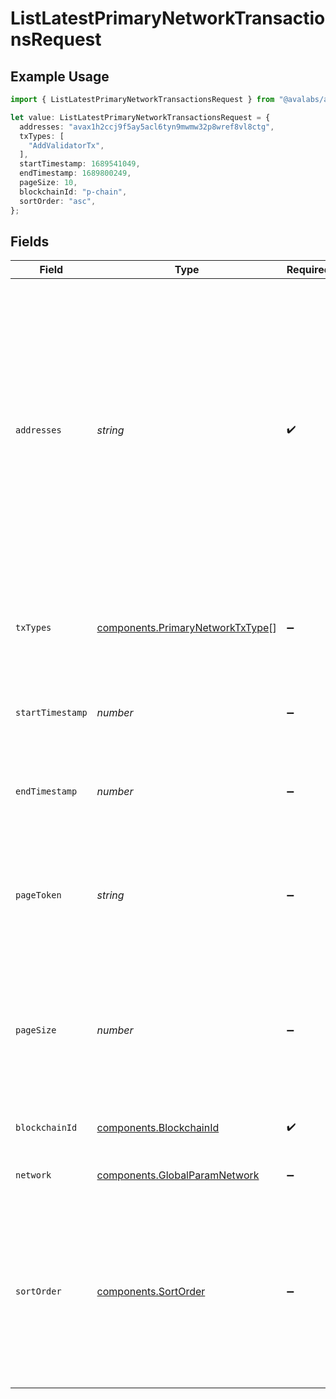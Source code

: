 # ListLatestPrimaryNetworkTransactionsRequest

## Example Usage

```typescript
import { ListLatestPrimaryNetworkTransactionsRequest } from "@avalabs/avacloud-sdk/models/operations";

let value: ListLatestPrimaryNetworkTransactionsRequest = {
  addresses: "avax1h2ccj9f5ay5acl6tyn9mwmw32p8wref8vl8ctg",
  txTypes: [
    "AddValidatorTx",
  ],
  startTimestamp: 1689541049,
  endTimestamp: 1689800249,
  pageSize: 10,
  blockchainId: "p-chain",
  sortOrder: "asc",
};
```

## Fields

| Field                                                                                                                                                                                                                                       | Type                                                                                                                                                                                                                                        | Required                                                                                                                                                                                                                                    | Description                                                                                                                                                                                                                                 | Example                                                                                                                                                                                                                                     |
| ------------------------------------------------------------------------------------------------------------------------------------------------------------------------------------------------------------------------------------------- | ------------------------------------------------------------------------------------------------------------------------------------------------------------------------------------------------------------------------------------------- | ------------------------------------------------------------------------------------------------------------------------------------------------------------------------------------------------------------------------------------------- | ------------------------------------------------------------------------------------------------------------------------------------------------------------------------------------------------------------------------------------------- | ------------------------------------------------------------------------------------------------------------------------------------------------------------------------------------------------------------------------------------------- |
| `addresses`                                                                                                                                                                                                                                 | *string*                                                                                                                                                                                                                                    | :heavy_check_mark:                                                                                                                                                                                                                          | A comma separated list of X-Chain or P-Chain wallet addresses, starting with "avax"/"fuji", "P-avax"/"P-fuji" or "X-avax"/"X-fuji". Also accepts EVM formatted addresses starting with "0x" for C-Chain-related atomic transaction lookups. | avax1h2ccj9f5ay5acl6tyn9mwmw32p8wref8vl8ctg                                                                                                                                                                                                 |
| `txTypes`                                                                                                                                                                                                                                   | [components.PrimaryNetworkTxType](../../models/components/primarynetworktxtype.md)[]                                                                                                                                                        | :heavy_minus_sign:                                                                                                                                                                                                                          | Query param for filtering items based on transaction types.                                                                                                                                                                                 | [<br/>"AddValidatorTx"<br/>]                                                                                                                                                                                                                |
| `startTimestamp`                                                                                                                                                                                                                            | *number*                                                                                                                                                                                                                                    | :heavy_minus_sign:                                                                                                                                                                                                                          | Query param for retrieving items after a specific timestamp.                                                                                                                                                                                | 1689541049                                                                                                                                                                                                                                  |
| `endTimestamp`                                                                                                                                                                                                                              | *number*                                                                                                                                                                                                                                    | :heavy_minus_sign:                                                                                                                                                                                                                          | Query param for retrieving items before a specific timestamp.                                                                                                                                                                               | 1689800249                                                                                                                                                                                                                                  |
| `pageToken`                                                                                                                                                                                                                                 | *string*                                                                                                                                                                                                                                    | :heavy_minus_sign:                                                                                                                                                                                                                          | A page token, received from a previous list call. Provide this to retrieve the subsequent page.                                                                                                                                             |                                                                                                                                                                                                                                             |
| `pageSize`                                                                                                                                                                                                                                  | *number*                                                                                                                                                                                                                                    | :heavy_minus_sign:                                                                                                                                                                                                                          | The maximum number of items to return. The minimum page size is 1. The maximum pageSize is 100.                                                                                                                                             | 10                                                                                                                                                                                                                                          |
| `blockchainId`                                                                                                                                                                                                                              | [components.BlockchainId](../../models/components/blockchainid.md)                                                                                                                                                                          | :heavy_check_mark:                                                                                                                                                                                                                          | A primary network blockchain id or alias.                                                                                                                                                                                                   | p-chain                                                                                                                                                                                                                                     |
| `network`                                                                                                                                                                                                                                   | [components.GlobalParamNetwork](../../models/components/globalparamnetwork.md)                                                                                                                                                              | :heavy_minus_sign:                                                                                                                                                                                                                          | Either mainnet or a testnet.                                                                                                                                                                                                                | mainnet                                                                                                                                                                                                                                     |
| `sortOrder`                                                                                                                                                                                                                                 | [components.SortOrder](../../models/components/sortorder.md)                                                                                                                                                                                | :heavy_minus_sign:                                                                                                                                                                                                                          | The order by which to sort results. Use "asc" for ascending order, "desc" for descending order. Sorted by timestamp or the `sortBy` query parameter, if provided.                                                                           | asc                                                                                                                                                                                                                                         |